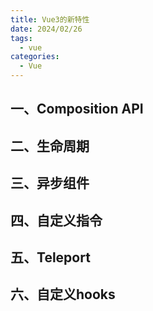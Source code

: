 ```yaml
---
title: Vue3的新特性
date: 2024/02/26
tags:
  - vue
categories:
  - Vue
---
```


## 一、Composition API <xicons icon="Star" />

### 

## 二、生命周期

## 三、异步组件

## 四、自定义指令

## 五、Teleport

## 六、自定义hooks
